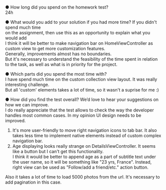 ● How long did you spend on the homework test?  
24h  
    
● What would you add to your solution if you had more time? If you didn't spend much time  
on the assignment, then use this as an opportunity to explain what you would add  
I think it will be better to make navigation bar on HomeViewController as custom view to get more customization features.  
Generally, improvements almost has no boundaries.   
But it's necessary to understand the feasibility of the time spent in relation to the task, as well as what is in priority for the project.   
    
● Which parts did you spend the most time with?  
I have spend much time on the custom collection view layout. It was really interesting challenge.   
But all 'custom' elements takes a lot of time, so it wasn't a suprise for me :)   
    
● How did you find the test overall? We’d love to hear your suggestions on how we can
improve.  
I do really appreciate that the test allows to check the way the developer handles most common cases.
In my opinion UI design needs to be improved.  
1. It's more user-friendly to move right navigation icons to tab bar. It also takes less time to implement native elements instead of custom complex navigation bar.   
2. Age displaying looks really strange on DetailsViewController. It seems like a button but I can't get this functionality.  
I think it would be better to append age as a part of subtitle text under the user name, so it will be something like "23 yrs, France".
Instead, right view can be used as "Follow/add a friend/etc." action button.  

Also it takes a lot of time to load 5000 photos from the url. It's necessary to add pagination in this case.  
